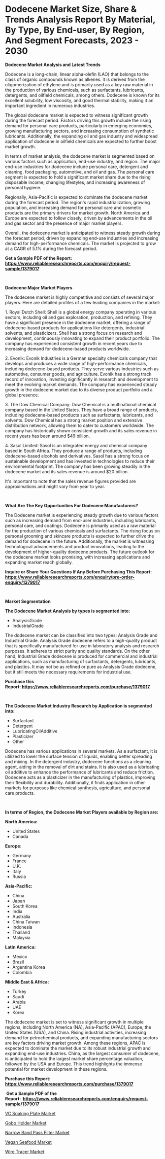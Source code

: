 <p><h1>Dodecene Market Size, Share & Trends Analysis Report By Material, By Type, By End-user, By Region, And Segment Forecasts, 2023 - 2030</h1></p><p><strong>Dodecene Market Analysis and Latest Trends</strong></p>
<p><p>Dodecene is a long-chain, linear alpha-olefin (LAO) that belongs to the class of organic compounds known as alkenes. It is derived from the oligomerization of ethylene and is primarily used as a key raw material in the production of various chemicals, such as surfactants, lubricants, detergents, and oilfield chemicals, among others. Dodecene is known for its excellent solubility, low viscosity, and good thermal stability, making it an important ingredient in numerous industries.</p><p>The global dodecene market is expected to witness significant growth during the forecast period. Factors driving this growth include the rising demand for personal care products, particularly in emerging economies, growing manufacturing sectors, and increasing consumption of synthetic lubricants. Additionally, the expanding oil and gas industry and widespread application of dodecene in oilfield chemicals are expected to further boost market growth.</p><p>In terms of market analysis, the dodecene market is segmented based on various factors such as application, end-use industry, and region. The major end-use industries for dodecene include personal care, detergent and cleaning, food packaging, automotive, and oil and gas. The personal care segment is expected to hold a significant market share due to the rising disposable income, changing lifestyles, and increasing awareness of personal hygiene.</p><p>Regionally, Asia-Pacific is expected to dominate the dodecene market during the forecast period. The region's rapid industrialization, growing population, and increasing demand for personal care and cosmetic products are the primary drivers for market growth. North America and Europe are expected to follow closely, driven by advancements in the oil and gas sector and the presence of major market players.</p><p>Overall, the dodecene market is anticipated to witness steady growth during the forecast period, driven by expanding end-use industries and increasing demand for high-performance chemicals. The market is projected to grow at a CAGR of 5.1% during the forecast period.</p></p>
<p><strong>Get a Sample PDF of the Report:&nbsp; <a href="https://www.reliableresearchreports.com/enquiry/request-sample/1379017">https://www.reliableresearchreports.com/enquiry/request-sample/1379017</a></strong></p>
<p>&nbsp;</p>
<p><strong>Dodecene Major Market Players</strong></p>
<p><p>The dodecene market is highly competitive and consists of several major players. Here are detailed profiles of a few leading companies in the market:</p><p>1. Royal Dutch Shell: Shell is a global energy company operating in various sectors, including oil and gas exploration, production, and refining. They have a significant presence in the dodecene market, offering a range of dodecene-based products for applications like detergents, industrial solvents, and plasticizers. Shell has a strong focus on research and development, continuously innovating to expand their product portfolio. The company has experienced consistent growth in recent years due to increasing demand for dodecene-based products worldwide.</p><p>2. Evonik: Evonik Industries is a German specialty chemicals company that develops and produces a wide range of high-performance chemicals, including dodecene-based products. They serve various industries such as automotive, consumer goods, and agriculture. Evonik has a strong track record of innovation, investing significantly in research and development to meet the evolving market demands. The company has experienced steady growth in the dodecene market due to its diverse product portfolio and a global presence.</p><p>3. The Dow Chemical Company: Dow Chemical is a multinational chemical company based in the United States. They have a broad range of products, including dodecene-based products such as surfactants, lubricants, and solvents. Dow Chemical has a strong market position and extensive distribution network, allowing them to cater to customers worldwide. The company has historically shown consistent growth and its sales revenue in recent years has been around $49 billion.</p><p>4. Sasol Limited: Sasol is an integrated energy and chemical company based in South Africa. They produce a range of products, including dodecene-based alcohols and derivatives. Sasol has a strong focus on sustainable development and has invested in technologies to reduce their environmental footprint. The company has been growing steadily in the dodecene market and its sales revenue is around $20 billion.</p><p>It's important to note that the sales revenue figures provided are approximations and might vary from year to year.</p></p>
<p>&nbsp;</p>
<p><strong>What Are The Key Opportunities For Dodecene Manufacturers?</strong></p>
<p><p>The Dodecene market is experiencing steady growth due to various factors such as increasing demand from end-user industries, including lubricants, personal care, and coatings. Dodecene is primarily used as a raw material for the production of various chemicals and surfactants. The rising focus on personal grooming and skincare products is expected to further drive the demand for dodecene in the future. Additionally, the market is witnessing technological advancements and product innovations, leading to the development of higher-quality dodecene products. The future outlook for the dodecene market looks promising, with increasing applications and expanding market reach globally.</p></p>
<p><strong>Inquire or Share Your Questions If Any Before Purchasing This Report: <a href="https://www.reliableresearchreports.com/enquiry/pre-order-enquiry/1379017">https://www.reliableresearchreports.com/enquiry/pre-order-enquiry/1379017</a></strong></p>
<p>&nbsp;</p>
<p><strong>Market Segmentation</strong></p>
<p><strong>The Dodecene Market Analysis by types is segmented into:</strong></p>
<p><ul><li>AnalysisGrade</li><li>IndustrialGrade</li></ul></p>
<p><p>The dodecene market can be classified into two types: Analysis Grade and Industrial Grade. Analysis Grade dodecene refers to a high-quality product that is specifically manufactured for use in laboratory analysis and research purposes. It adheres to strict purity and quality standards. On the other hand, Industrial Grade dodecene is produced for commercial and industrial applications, such as manufacturing of surfactants, detergents, lubricants, and plastics. It may not be as refined or pure as Analysis Grade dodecene, but it still meets the necessary requirements for industrial use.</p></p>
<p><strong>Purchase this Report:&nbsp;<a href="https://www.reliableresearchreports.com/purchase/1379017">https://www.reliableresearchreports.com/purchase/1379017</a></strong></p>
<p>&nbsp;</p>
<p><strong>The Dodecene Market Industry Research by Application is segmented into:</strong></p>
<p><ul><li>Surfactant</li><li>Detergent</li><li>LubricatingOilAdditive</li><li>Plasticizer</li><li>Other</li></ul></p>
<p><p>Dodecene has various applications in several markets. As a surfactant, it is utilized to lower the surface tension of liquids, enabling better spreading and mixing. In the detergent industry, dodecene functions as a cleaning agent, aiding in the removal of dirt and stains. It is also used as a lubricating oil additive to enhance the performance of lubricants and reduce friction. Dodecene acts as a plasticizer in the manufacturing of plastics, improving their flexibility and durability. Additionally, it finds application in other markets for purposes like chemical synthesis, agriculture, and personal care products.</p></p>
<p>&nbsp;</p>
<p><strong>In terms of Region, the Dodecene Market Players available by Region are:</strong></p>
<p>
    <p> <strong> North America: </strong>
        <ul>
            <li>United States</li>
            <li>Canada</li>
        </ul>
        </p> 
    <p> <strong> Europe: </strong>
        <ul>
            <li>Germany</li>
            <li>France</li>
            <li>U.K.</li>
            <li>Italy</li>
            <li>Russia</li>
        </ul>
        </p> 
    <p> <strong> Asia-Pacific: </strong>
        <ul>
            <li>China</li>
            <li>Japan</li>
            <li>South Korea</li>
            <li>India</li>
            <li>Australia</li>
            <li>China Taiwan</li>
            <li>Indonesia</li>
            <li>Thailand</li>
            <li>Malaysia</li>
        </ul>
        </p> 
    <p> <strong> Latin America: </strong>
        <ul>
            <li>Mexico</li>
            <li>Brazil</li>
            <li>Argentina Korea</li>
            <li>Colombia</li>
        </ul>
        </p> 
    <p> <strong> Middle East & Africa: </strong>
        <ul>
            <li>Turkey</li>
            <li>Saudi</li>
            <li>Arabia</li>
            <li>UAE</li>
            <li>Korea</li>
        </ul>
    </p>
    </p>
<p><p>The dodecene market is set to witness significant growth in multiple regions, including North America (NA), Asia-Pacific (APAC), Europe, the United States (USA), and China. Rising industrial activities, increasing demand for petrochemical products, and expanding manufacturing sectors are key factors driving market growth. Among these regions, APAC is expected to dominate the market due to its robust industrial growth and expanding end-use industries. China, as the largest consumer of dodecene, is anticipated to hold the largest market share percentage valuation, followed by the USA and Europe. This trend highlights the immense potential for market development in these regions.</p></p>
<p><strong>Purchase this Report: <a href="https://www.reliableresearchreports.com/purchase/1379017">https://www.reliableresearchreports.com/purchase/1379017</a></strong></p>
<p>&nbsp;<strong>Get a Sample PDF of the Report:&nbsp;&nbsp;<a href="https://www.reliableresearchreports.com/enquiry/request-sample/1379017">https://www.reliableresearchreports.com/enquiry/request-sample/1379017</a></strong></p>
<p><strong></strong></p>
<p><p><a href="https://medium.com/@rossiezieme2023/decoding-vc-soaking-plate-market-metrics-market-share-trends-and-growth-patterns-95895370695a">VC Soaking Plate Market</a></p><p><a href="https://medium.com/@smriti.reportprime/gobo-holder-market-insight-market-trends-growth-forecasted-from-2023-to-2030-13aac2d3b735">Gobo Holder Market</a></p><p><a href="https://medium.com/@giannicrona/narrow-band-pass-filter-market-trends-and-market-analysis-forecasted-for-period-2023-2030-6f41dad7729a">Narrow Band Pass Filter Market</a></p><p><a href="https://medium.com/@hotspotflipk/vegan-seafood-market-outlook-industry-overview-and-forecast-2023-to-2030-3a6122f882e1">Vegan Seafood Market</a></p><p><a href="https://medium.com/@kartik.reportprime/wire-tracer-market-share-evolution-and-market-growth-trends-2023-2030-49a8a98dd41f">Wire Tracer Market</a></p></p>